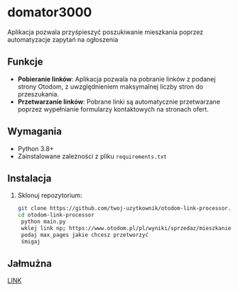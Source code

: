 # domator3000

Aplikacja pozwala przyśpieszyć poszukiwanie mieszkania poprzez automatyzacje zapytań na ogłoszenia

## Funkcje

- **Pobieranie linków**: Aplikacja pozwala na pobranie linków z podanej strony Otodom, z uwzględnieniem maksymalnej liczby stron do przeszukania.
- **Przetwarzanie linków**: Pobrane linki są automatycznie przetwarzane poprzez wypełnianie formularzy kontaktowych na stronach ofert.

## Wymagania

- Python 3.8+
- Zainstalowane zależności z pliku `requirements.txt`

## Instalacja

1. Sklonuj repozytorium:
   ```bash
   git clone https://github.com/twoj-uzytkownik/otodom-link-processor.git
   cd otodom-link-processor
    python main.py
    wklej link np; https://www.otodom.pl/pl/wyniki/sprzedaz/mieszkanie/mazowieckie/warszawa/warszawa/warszawa
    podaj max_pages jakie chcesz przetworzyć
    śmigaj
   ```
## Jałmużna
[LINK](https://buycoffee.to/manejmix)


         
